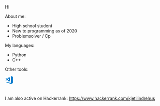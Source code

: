 Hi

About me:
* High school student 
* New to programming as of 2020 
* Problemsolver / Cp

My languages:
- Python 
- C++ 

Other tools:

<img align="left" alt="Visual Studio Code" width="26px" src="https://raw.githubusercontent.com/github/explore/80688e429a7d4ef2fca1e82350fe8e3517d3494d/topics/visual-studio-code/visual-studio-code.png" />
<br>
<br>
<br>
 
I am also active on Hackerrank:
https://www.hackerrank.com/kjetilindrehus
